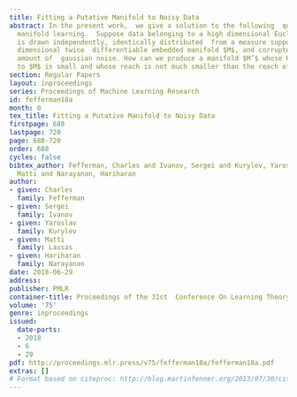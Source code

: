 ```yaml
---
title: Fitting a Putative Manifold to Noisy Data
abstract: In the present work,  we give a solution to the following  question from
  manifold learning.  Suppose data belonging to a high dimensional Euclidean space
  is drawn independently, identically distributed  from a measure supported on a low
  dimensional twice  differentiable embedded manifold $M$, and corrupted by a small
  amount of  gaussian noise. How can we produce a manifold $M’$ whose Hausdorff distance
  to $M$ is small and whose reach is not much smaller than the reach of $M$?
section: Regular Papers
layout: inproceedings
series: Proceedings of Machine Learning Research
id: fefferman18a
month: 0
tex_title: Fitting a Putative Manifold to Noisy Data
firstpage: 688
lastpage: 720
page: 688-720
order: 688
cycles: false
bibtex_author: Fefferman, Charles and Ivanov, Sergei and Kurylev, Yaroslav and Lassas,
  Matti and Narayanan, Hariharan
author:
- given: Charles
  family: Fefferman
- given: Sergei
  family: Ivanov
- given: Yaroslav
  family: Kurylev
- given: Matti
  family: Lassas
- given: Hariharan
  family: Narayanan
date: 2018-06-29
address: 
publisher: PMLR
container-title: Proceedings of the 31st  Conference On Learning Theory
volume: '75'
genre: inproceedings
issued:
  date-parts:
  - 2018
  - 6
  - 29
pdf: http://proceedings.mlr.press/v75/fefferman18a/fefferman18a.pdf
extras: []
# Format based on citeproc: http://blog.martinfenner.org/2013/07/30/citeproc-yaml-for-bibliographies/
---
```

